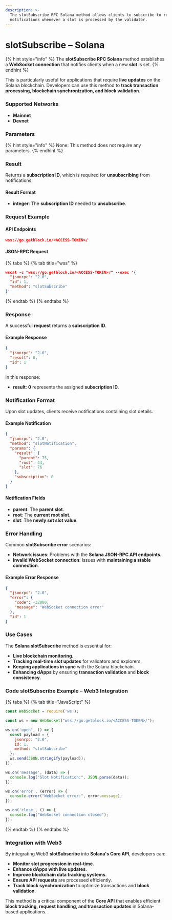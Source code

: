 ```yaml
---
description: >-
  The slotSubscribe RPC Solana method allows clients to subscribe to receive
  notifications whenever a slot is processed by the validator.
---
```


# slotSubscribe – Solana

{% hint style="info" %}
The **slotSubscribe RPC Solana** method establishes a **WebSocket connection** that notifies clients when a new **slot** is set.&#x20;
{% endhint %}

This is particularly useful for applications that require **live updates** on the Solana blockchain. Developers can use this method to **track transaction processing, blockchain synchronization, and block validation.**

### Supported Networks

* **Mainnet**
* **Devnet**

### Parameters

{% hint style="info" %}
None: This method does not require any parameters.
{% endhint %}

### Result

Returns a **subscription ID**, which is required for **unsubscribing** from notifications.

#### Result Format

* **integer**: The **subscription ID** needed to **unsubscribe**.

### Request Example

#### API Endpoints

```json
wss://go.getblock.io/<ACCESS-TOKEN>/
```

#### JSON-RPC Request

{% tabs %}
{% tab title="wss" %}
```json
wscat -c "wss://go.getblock.io/<ACCESS-TOKEN>/" --exec '{
  "jsonrpc": "2.0",
  "id": 1,
  "method": "slotSubscribe"
}'

```
{% endtab %}
{% endtabs %}

### Response

A successful **request** returns a **subscription ID**.

#### Example Response

```json
{
  "jsonrpc": "2.0",
  "result": 0,
  "id": 1
}
```

In this response:

* **result**: **0** represents the assigned **subscription ID**.

### Notification Format

Upon slot updates, clients receive notifications containing slot details.

#### Example Notification

```json
{
  "jsonrpc": "2.0",
  "method": "slotNotification",
  "params": {
    "result": {
      "parent": 75,
      "root": 44,
      "slot": 76
    },
    "subscription": 0
  }
}
```

#### Notification Fields

* **parent**: The **parent slot**.
* **root**: The **current root slot**.
* **slot**: The **newly set slot value**.

### Error Handling

Common **slotSubscribe error** scenarios:

* **Network issues**: Problems with the **Solana JSON-RPC API endpoints**.
* **Invalid WebSocket connection**: Issues with **maintaining a stable connection**.

#### Example Error Response

```json
{
  "jsonrpc": "2.0",
  "error": {
    "code": -32000,
    "message": "WebSocket connection error"
  },
  "id": 1
}
```

### Use Cases

The **Solana slotSubscribe** method is essential for:

* **Live blockchain monitoring**.
* **Tracking real-time slot updates** for validators and explorers.
* **Keeping applications in sync** with the Solana blockchain.
* **Enhancing dApps** by ensuring **transaction validation** and **block consistency**.

### Code slotSubscribe Example – Web3 Integration

{% tabs %}
{% tab title="JavaScript" %}
```javascript
const WebSocket = require('ws');

const ws = new WebSocket("wss://go.getblock.io/<ACCESS-TOKEN>/");

ws.on('open', () => {
  const payload = {
    jsonrpc: "2.0",
    id: 1,
    method: "slotSubscribe"
  };
  ws.send(JSON.stringify(payload));
});

ws.on('message', (data) => {
  console.log("Slot Notification:", JSON.parse(data));
});

ws.on('error', (error) => {
  console.error("WebSocket error:", error.message);
});

ws.on('close', () => {
  console.log("WebSocket connection closed");
});

```
{% endtab %}
{% endtabs %}

### Integration with Web3

By integrating Web3 **slotSubscribe** into **Solana's Core API**, developers can:

* **Monitor slot progression in real-time**.
* **Enhance dApps with live updates**.
* **Improve blockchain data tracking systems**.
* **Ensure API requests** are processed efficiently.
* **Track block synchronization** to optimize transactions and **block validation**.

This method is a critical component of the **Core API** that enables efficient **block tracking, request handling, and transaction updates** in Solana-based applications.
